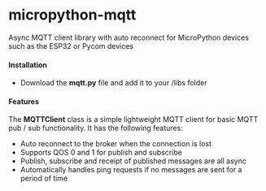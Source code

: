 # micropython-mqtt
Async MQTT client library with auto reconnect for MicroPython devices such as the ESP32 or Pycom devices

#### Installation
- Download the **mqtt.py** file and add it to your /libs folder

#### Features
The **MQTTClient** class is a simple lightweight MQTT client for basic MQTT pub / sub functionality. It has the following features:
- Auto reconnect to the broker when the connection is lost
- Supports QOS 0 and 1 for publish and subscribe
- Publish, subscribe and receipt of published messages are all async
- Automatically handles ping requests if no messages are sent for a period of time



